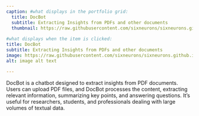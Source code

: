 ```yaml
---
caption: #what displays in the portfolio grid:
  title: DocBot
  subtitle: Extracting Insights from PDFs and other documents
  thumbnail: https://raw.githubusercontent.com/sixneurons/sixneurons.github.io/master/assets/img/portfolio/st%20(1).jpg
  
#what displays when the item is clicked:
title: DocBot
subtitle: Extracting Insights from PDFs and other documents
image: https://raw.githubusercontent.com/sixneurons/sixneurons.github.io/master/assets/img/portfolio/st%20(1).jpg
alt: image alt text

---
```


DocBot is a chatbot designed to extract insights from PDF documents. Users can upload PDF files, and DocBot processes the content, extracting relevant information, summarizing key points, and answering questions. It’s useful for researchers, students, and professionals dealing with large volumes of textual data.
